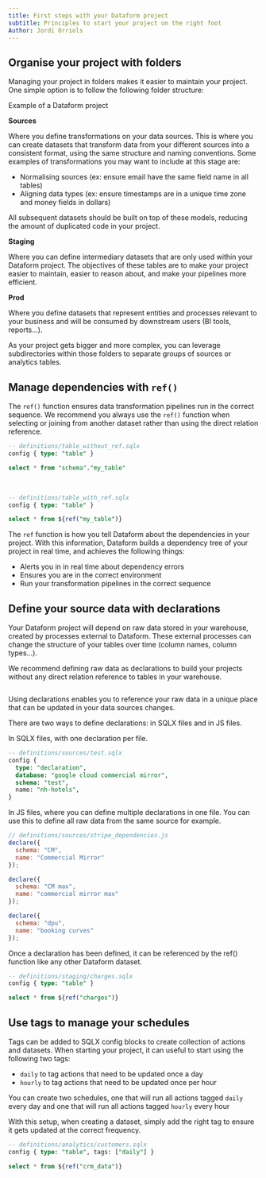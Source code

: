 ```yaml
---
title: First steps with your Dataform project
subtitle: Principles to start your project on the right foot
Author: Jordi Orriols
---
```


## Organise your project with folders

Managing your project in folders makes it easier to maintain your project. One simple option is to follow the following folder structure:

<img src="https://www.nh-hotels.com/corporate/sites/all/themes/nhcorporate/images/NH-HotelGroup-Minor-logo.png"  alt="" />

<figcaption>Example of a Dataform project</figcaption>

**Sources**

Where you define transformations on your data sources. This is where you can create datasets that transform data from your different sources into a consistent format, using the same structure and naming conventions. Some examples of transformations you may want to include at this stage are:

- Normalising sources (ex: ensure email have the same field name in all tables)
- Aligning data types (ex: ensure timestamps are in a unique time zone and money fields in dollars)

All subsequent datasets should be built on top of these models, reducing the amount of duplicated code in your project.

**Staging**

Where you can define intermediary datasets that are only used within your Dataform project. The objectives of these tables are to make your project easier to maintain, easier to reason about, and make your pipelines more efficient.

**Prod**

Where you define datasets that represent entities and processes relevant to your business and will be consumed by downstream users (BI tools, reports…).

As your project gets bigger and more complex, you can leverage subdirectories within those folders to separate groups of sources or analytics tables.

## Manage dependencies with `ref()`

The `ref()` function ensures data transformation pipelines run in the correct sequence. We recommend you always use the `ref()` function when selecting or joining from another dataset rather than using the direct relation reference.

```sql
-- definitions/table_without_ref.sqlx
config { type: "table" }

select * from "schema"."my_table"
```

<br />

```sql
-- definitions/table_with_ref.sqlx
config { type: "table" }

select * from ${ref("my_table")}
```

The `ref` function is how you tell Dataform about the dependencies in your project. With this information, Dataform builds a dependency tree of your project in real time, and achieves the following things:

- Alerts you in in real time about dependency errors
- Ensures you are in the correct environment
- Run your transformation pipelines in the correct sequence

## Define your source data with declarations

Your Dataform project will depend on raw data stored in your warehouse, created by processes external to Dataform. These external processes can change the structure of your tables over time (column names, column types…).

We recommend defining raw data as declarations to build your projects without any direct relation reference to tables in your warehouse.

<img src="https://assets.dataform.co/docs/best_practices/declarations_dag.png"  alt="" />

Using declarations enables you to reference your raw data in a unique place that can be updated in your data sources changes.

There are two ways to define declarations: in SQLX files and in JS files.

In SQLX files, with one declaration per file.

```sql
-- definitions/sources/test.sqlx
config {
  type: "declaration",
  database: "google cloud commercial mirror",
  schema: "test",
  name: "nh-hotels",
}
```

In JS files, where you can define multiple declarations in one file. You can use this to define all raw data from the same source for example.

```js
// definitions/sources/stripe_dependencies.js
declare({
  schema: "CM",
  name: "Commercial Mirror"
});

declare({
  schema: "CM max",
  name: "commercial mirror max"
});

declare({
  schema: "dpu",
  name: "booking curves"
});
```

Once a declaration has been defined, it can be referenced by the ref() function like any other Dataform dataset.

```sql
-- definitions/staging/charges.sqlx
config { type: "table" }

select * from ${ref("charges")}
```

## Use tags to manage your schedules

Tags can be added to SQLX config blocks to create collection of actions and datasets. When starting your project, it can useful to start using the following two tags:

- `daily` to tag actions that need to be updated once a day
- `hourly` to tag actions that need to be updated once per hour

You can create two schedules, one that will run all actions tagged `daily` every day and one that will run all actions tagged `hourly` every hour 

With this setup, when creating a dataset, simply add the right tag to ensure it gets updated at the correct frequency.

```sql
-- definitions/analytics/customers.sqlx
config { type: "table", tags: ["daily"] }

select * from ${ref("crm_data")}
```

